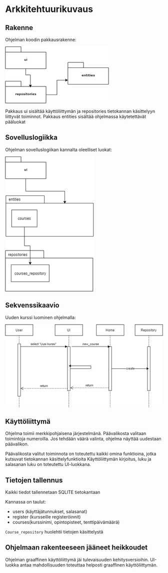 # Arkkitehtuurikuvaus

## Rakenne

Ohjelman koodin pakkausrakenne:

![Pakkausrakenne](kuvat/pakkaus.png)

Pakkaus ui sisältää käyttöliittymän ja repositories tietokannan käsittelyyn liittyvät toiminnot. Pakkaus entities sisältää ohjelmassa käytetettävät pääluokat

## Sovelluslogiikka

Ohjelman sovelluslogiikan kannalta oleelliset luokat:

![Pakkausrakenne ja luokat](kuvat/luokat.png)

## Sekvenssikaavio

Uuden kurssi luominen ohjelmalla:

![Sekvenssikaavio](kuvat/sekvenssi.png)

## Käyttöliittymä

Ohjelma toimii merkkipohjaisena järjestelmänä. Päävalikosta valitaan toimintoja numeroilla.
Jos tehdään väärä valinta, ohjelma näyttää uudestaan päävalikon. 

Päävalikosta valitut toiminnota on toteutettu kaikki omina funktioina, jotka kutsuvat tietokannan käsittelyfunktioita
Käyttöliittymän kirjoitus, luku ja salasanan luku on toteutettu UI-luokkana.

## Tietojen tallennus

Kaikki tiedot tallennetaan SQLITE tietokantaan

Kannassa on taulut: 
- users (käyttäjätunnukset, salasanat)
- register (kursseille registeröinnit)
- courses(kurssinimi, opintopisteet, tenttipäivämäärä)

`Course_repository` huolehtii tietojen käsittelystä

## Ohjelmaan rakenteeseen jääneet heikkoudet

Ohjelman graaffinen käyttöliittymä jäi tulevaisuuden kehitysversioihin. UI-luokka antaa mahdollisuuden toteuttaa helposti graaffinen käyttöliittymän.
